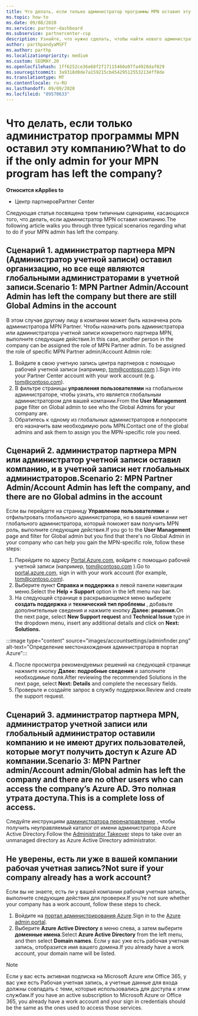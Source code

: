 ```yaml
---
title: Что делать, если только администратор программы MPN оставил эту компанию?
ms.topic: how-to
ms.date: 09/08/2020
ms.service: partner-dashboard
ms.subservice: partnercenter-csp
description: Узнайте, что нужно сделать, чтобы найти нового администратора MPN или получить помощь от глобального администратора вашей компании. Кроме того, Узнайте, как добавить нового глобального администратора центра партнеров.
author: parthpandyaMSFT
ms.author: parthp
ms.localizationpriority: medium
ms.custom: SEOMAY.20
ms.openlocfilehash: 1ff6252ce36e68f2f17115460a97fa4928daf029
ms.sourcegitcommit: 3a9318d0de7a159215cb454295125532134ff8de
ms.translationtype: MT
ms.contentlocale: ru-RU
ms.lasthandoff: 09/09/2020
ms.locfileid: "89570633"
---
```

# <a name="what-to-do-if-the-only-admin-for-your-mpn-program-has-left-the-company"></a><span data-ttu-id="5b876-103">Что делать, если только администратор программы MPN оставил эту компанию?</span><span class="sxs-lookup"><span data-stu-id="5b876-103">What to do if the only admin for your MPN program has left the company?</span></span>

<span data-ttu-id="5b876-104">**Относится к**</span><span class="sxs-lookup"><span data-stu-id="5b876-104">**Applies to**</span></span>

- <span data-ttu-id="5b876-105">Центр партнеров</span><span class="sxs-lookup"><span data-stu-id="5b876-105">Partner Center</span></span>

<span data-ttu-id="5b876-106">Следующая статья посвящена трем типичным сценариям, касающихся того, что делать, если администратор MPN оставил компанию.</span><span class="sxs-lookup"><span data-stu-id="5b876-106">The following article walks you through three typical scenarios regarding what to do if your MPN admin has left the company.</span></span>

## <a name="scenario-1-mpn-partner-adminaccount-admin-has-left-the-company-but-there-are-still-global-admins-in-the-account"></a><span data-ttu-id="5b876-107">Сценарий 1. администратор партнера MPN (Администратор учетной записи) оставил организацию, но все еще являются глобальными администраторами в учетной записи.</span><span class="sxs-lookup"><span data-stu-id="5b876-107">Scenario 1: MPN Partner Admin/Account Admin has left the company but there are still Global Admins in the account</span></span>

<span data-ttu-id="5b876-108">В этом случае другому лицу в компании может быть назначена роль администратора MPN Partner. Чтобы назначить роль администратора или администратора учетной записи конкретного партнера MPN, выполните следующие действия.</span><span class="sxs-lookup"><span data-stu-id="5b876-108">In this case, another person in the company can be assigned the role of MPN Partner admin. To be assigned the role of specific MPN Partner admin/Account Admin role:</span></span>

1. <span data-ttu-id="5b876-109">Войдите в свою учетную запись центра партнеров с помощью рабочей учетной записи (например, tom@contoso.com ).</span><span class="sxs-lookup"><span data-stu-id="5b876-109">Sign into your Partner Center account with your work account (e.g. tom@contoso.com).</span></span>
1. <span data-ttu-id="5b876-110">В фильтре страницы **управления пользователями** на глобальном администраторе, чтобы узнать, кто является глобальным администратором для вашей компании.</span><span class="sxs-lookup"><span data-stu-id="5b876-110">From the **User Management** page filter on Global admin to see who the Global Admins for your company are.</span></span> 
1. <span data-ttu-id="5b876-111">Обратитесь к одному из глобальных администраторов и попросите его назначить вам необходимую роль MPN.</span><span class="sxs-lookup"><span data-stu-id="5b876-111">Contact one of the global admins and ask them to assign you the MPN-specific role you need.</span></span> 

## <a name="scenario-2-mpn-partner-adminaccount-admin-has-left-the-company-and-there-are-no-global-admins-in-the-account"></a><span data-ttu-id="5b876-112">Сценарий 2. администратор партнера MPN или администратор учетной записи оставил компанию, и в учетной записи нет глобальных администраторов.</span><span class="sxs-lookup"><span data-stu-id="5b876-112">Scenario 2: MPN Partner Admin/Account Admin has left the company, and there are no Global admins in the account</span></span> 

<span data-ttu-id="5b876-113">Если вы перейдете на страницу **Управление пользователями** и отфильтровать глобального администратора, но в вашей компании нет глобального администратора, который поможет вам получить MPN роль, выполните следующие действия.</span><span class="sxs-lookup"><span data-stu-id="5b876-113">If you go to the **User Management** page and filter for Global admin but you find that there's no Global Admin in your company who can help you gain the MPN-specific role, follow these steps:</span></span>

1. <span data-ttu-id="5b876-114">Перейдите по адресу [Portal.Azure.com](https://ms.portal.azure.com/), войдите с помощью рабочей учетной записи (например, tom@contoso.com ).</span><span class="sxs-lookup"><span data-stu-id="5b876-114">Go to [portal.azure.com](https://ms.portal.azure.com/), sign in with your work account (for example, tom@contoso.com).</span></span> 
1. <span data-ttu-id="5b876-115">Выберите пункт **Справка и поддержка** в левой панели навигации меню.</span><span class="sxs-lookup"><span data-stu-id="5b876-115">Select the **Help + Support** option in the left menu nav bar.</span></span>
1. <span data-ttu-id="5b876-116">На следующей странице в раскрывающемся меню выберите **создать поддержка** и **технический тип проблемы** , добавьте дополнительные сведения и нажмите кнопку **Далее: решения.**</span><span class="sxs-lookup"><span data-stu-id="5b876-116">On the next page, select **New Support request** and **Technical Issue** type in the dropdown menu, insert any additional details and click on **Next: Solutions.**</span></span>

:::image type="content" source="images/accountsettings/adminfinder.png" alt-text="Определение местонахождения администратора в портал Azure":::

4. <span data-ttu-id="5b876-118">После просмотра рекомендуемых решений на следующей странице нажмите кнопку **Далее: подробные сведения** и заполните необходимые поля.</span><span class="sxs-lookup"><span data-stu-id="5b876-118">After reviewing the recommended Solutions in the next page, select **Next: Details** and complete the necessary fields.</span></span>
1. <span data-ttu-id="5b876-119">Проверьте и создайте запрос в службу поддержки.</span><span class="sxs-lookup"><span data-stu-id="5b876-119">Review and create the support request.</span></span>


## <a name="scenario-3-mpn-partner-adminaccount-adminglobal-admin-has-left-the-company-and-there-are-no-other-users-who-can-access-the-companys-azure-ad-this-is-a-complete-loss-of-access"></a><span data-ttu-id="5b876-120">Сценарий 3. администратор партнера MPN, администратор учетной записи или глобальный администратор оставили компанию и не имеют других пользователей, которые могут получить доступ к Azure AD компании.</span><span class="sxs-lookup"><span data-stu-id="5b876-120">Scenario 3: MPN Partner admin/Account admin/Global admin has left the company and there are no other users who can access the company’s Azure AD.</span></span> <span data-ttu-id="5b876-121">Это полная утрата доступа.</span><span class="sxs-lookup"><span data-stu-id="5b876-121">This is a complete loss of access.</span></span>

<span data-ttu-id="5b876-122">Следуйте инструкциям [администратора перенаправление](https://docs.microsoft.com/azure/active-directory/users-groups-roles/domains-admin-takeover#internal-admin-takeover) , чтобы получить неуправляемый каталог от имени администратора Azure Active Directory.</span><span class="sxs-lookup"><span data-stu-id="5b876-122">Follow the [Administrator Takeover](https://docs.microsoft.com/azure/active-directory/users-groups-roles/domains-admin-takeover#internal-admin-takeover) steps to take over an unmanaged directory as Azure Active Directory administrator.</span></span>

## <a name="not-sure-if-your-company-already-has-a-work-account"></a><span data-ttu-id="5b876-123">Не уверены, есть ли уже в вашей компании рабочая учетная запись?</span><span class="sxs-lookup"><span data-stu-id="5b876-123">Not sure if your company already has a work account?</span></span>

<span data-ttu-id="5b876-124">Если вы не знаете, есть ли у вашей компании рабочая учетная запись, выполните следующие действия для проверки.</span><span class="sxs-lookup"><span data-stu-id="5b876-124">If you’re not sure whether your company has a work account, follow these steps to check.</span></span>

1. <span data-ttu-id="5b876-125">Войдите на [портал администрирования Azure](https://ms.portal.azure.com).</span><span class="sxs-lookup"><span data-stu-id="5b876-125">Sign in to the [Azure admin portal](https://ms.portal.azure.com).</span></span>
2. <span data-ttu-id="5b876-126">Выберите **Azure Active Directory** в меню слева, а затем выберите **доменные имена**.</span><span class="sxs-lookup"><span data-stu-id="5b876-126">Select **Azure Active Directory** from the left menu, and then select **Domain names**.</span></span>
<span data-ttu-id="5b876-127">Если у вас уже есть рабочая учетная запись, отобразится имя вашего домена.</span><span class="sxs-lookup"><span data-stu-id="5b876-127">If you already have a work account, your domain name will be listed.</span></span>

>[!Note]
><span data-ttu-id="5b876-128">Если у вас есть активная подписка на Microsoft Azure или Office 365, у вас уже есть Рабочая учетная запись, а учетные данные для входа должны совпадать с теми, которые использовались для доступа к этим службам.</span><span class="sxs-lookup"><span data-stu-id="5b876-128">If you have an active subscription to Microsoft Azure or Office 365, you already have a work account and your sign in credentials should be the same as the ones used to access those services.</span></span>